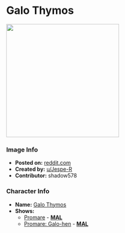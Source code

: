 # Galo Thymos

<img src="https://raw.githubusercontent.com/shadow578/Project-Padoru/master/Padoru/U_Jespe-R/promare-galo.png" height="300">

### Image Info
* **Posted on:**     [reddit.com](https://www.reddit.com/r/Padoru/comments/felkwd/daily_padoru_66_galo_promare/)
* **Created by:**    [u/Jespe-R](https://github.com/shadow578/Project-Padoru/blob/master/table-of-contents/creators/uJespeR.md)
* **Contributor:**   shadow578

### Character Info
* **Name:**   [Galo Thymos](https://myanimelist.net/character/167319)
* **Shows:**
  * [Promare](https://github.com/shadow578/Project-Padoru/blob/master/table-of-contents/shows/Promare.md) - [__MAL__](https://myanimelist.net/anime/35848/Promare)
  * [Promare: Galo-hen](https://github.com/shadow578/Project-Padoru/blob/master/table-of-contents/shows/PromareGalohen.md) - [__MAL__](https://myanimelist.net/anime/39991/Promare__Galo-hen)


